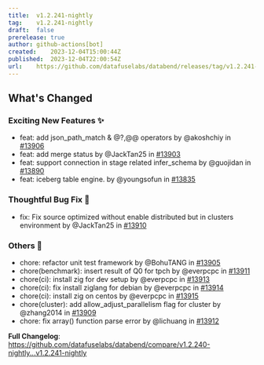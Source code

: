 ```yaml
---
title:	v1.2.241-nightly
tag:	v1.2.241-nightly
draft:	false
prerelease:	true
author:	github-actions[bot]
created:	2023-12-04T15:00:44Z
published:	2023-12-04T22:00:54Z
url:	https://github.com/datafuselabs/databend/releases/tag/v1.2.241-nightly
---
```

<!-- Release notes generated using configuration in .github/release.yml at main -->

## What's Changed
### Exciting New Features ✨
* feat: add json_path_match & @?,@@ operators by @akoshchiy in [#13906](https://github.com/datafuselabs/databend/pull/13906)
* feat: add merge status by @JackTan25 in [#13903](https://github.com/datafuselabs/databend/pull/13903)
* feat: support connection in stage related infer_schema by @guojidan in [#13890](https://github.com/datafuselabs/databend/pull/13890)
* feat: iceberg table engine. by @youngsofun in [#13835](https://github.com/datafuselabs/databend/pull/13835)
### Thoughtful Bug Fix 🔧
* fix: Fix source optimized without enable distributed but in clusters environment by @JackTan25 in [#13910](https://github.com/datafuselabs/databend/pull/13910)
### Others 📒
* chore: refactor unit test framework by @BohuTANG in [#13905](https://github.com/datafuselabs/databend/pull/13905)
* chore(benchmark): insert result of Q0 for tpch by @everpcpc in [#13911](https://github.com/datafuselabs/databend/pull/13911)
* chore(ci): install zig for dev setup by @everpcpc in [#13913](https://github.com/datafuselabs/databend/pull/13913)
* chore(ci): fix install ziglang for debian by @everpcpc in [#13914](https://github.com/datafuselabs/databend/pull/13914)
* chore(ci): install zig on centos by @everpcpc in [#13915](https://github.com/datafuselabs/databend/pull/13915)
* chore(cluster): add allow_adjust_parallelism flag for cluster by @zhang2014 in [#13909](https://github.com/datafuselabs/databend/pull/13909)
* chore: fix array() function parse error by @lichuang in [#13912](https://github.com/datafuselabs/databend/pull/13912)


**Full Changelog**: https://github.com/datafuselabs/databend/compare/v1.2.240-nightly...v1.2.241-nightly
